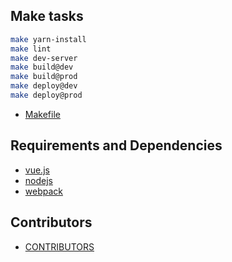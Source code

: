 ## Make tasks

```bash
make yarn-install
make lint
make dev-server
make build@dev
make build@prod
make deploy@dev
make deploy@prod
```

 * [Makefile](Makefile)

## Requirements and Dependencies

 * [vue.js](https://vuejs.org/)
 * [nodejs](https://nodejs.org/)
 * [webpack](https://webpack.js.org/)

## Contributors

 * [CONTRIBUTORS](CONTRIBUTORS.md)
